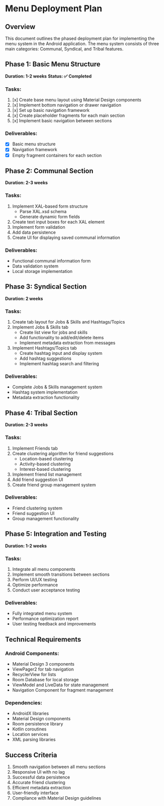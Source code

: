 # Menu Deployment Plan

## Overview
This document outlines the phased deployment plan for implementing the menu system in the Android application. The menu system consists of three main categories: Communal, Syndical, and Tribal features.

## Phase 1: Basic Menu Structure
**Duration: 1-2 weeks**
**Status: ✅ Completed**

### Tasks:
1. [x] Create base menu layout using Material Design components
2. [x] Implement bottom navigation or drawer navigation
3. [x] Set up basic navigation framework
4. [x] Create placeholder fragments for each main section
5. [x] Implement basic navigation between sections

### Deliverables:
- [x] Basic menu structure
- [x] Navigation framework
- [x] Empty fragment containers for each section

## Phase 2: Communal Section
**Duration: 2-3 weeks**

### Tasks:
1. Implement XAL-based form structure
   - Parse XAL.xsd schema
   - Generate dynamic form fields
2. Create text input boxes for each XAL element
3. Implement form validation
4. Add data persistence
5. Create UI for displaying saved communal information

### Deliverables:
- Functional communal information form
- Data validation system
- Local storage implementation

## Phase 3: Syndical Section
**Duration: 2 weeks**

### Tasks:
1. Create tab layout for Jobs & Skills and Hashtags/Topics
2. Implement Jobs & Skills tab
   - Create list view for jobs and skills
   - Add functionality to add/edit/delete items
   - Implement metadata extraction from messages
3. Implement Hashtags/Topics tab
   - Create hashtag input and display system
   - Add hashtag suggestions
   - Implement hashtag search and filtering

### Deliverables:
- Complete Jobs & Skills management system
- Hashtag system implementation
- Metadata extraction functionality

## Phase 4: Tribal Section
**Duration: 2-3 weeks**

### Tasks:
1. Implement Friends tab
2. Create clustering algorithm for friend suggestions
   - Location-based clustering
   - Activity-based clustering
   - Interest-based clustering
3. Implement friend list management
4. Add friend suggestion UI
5. Create friend group management system

### Deliverables:
- Friend clustering system
- Friend suggestion UI
- Group management functionality

## Phase 5: Integration and Testing
**Duration: 1-2 weeks**

### Tasks:
1. Integrate all menu components
2. Implement smooth transitions between sections
3. Perform UI/UX testing
4. Optimize performance
5. Conduct user acceptance testing

### Deliverables:
- Fully integrated menu system
- Performance optimization report
- User testing feedback and improvements

## Technical Requirements

### Android Components:
- Material Design 3 components
- ViewPager2 for tab navigation
- RecyclerView for lists
- Room Database for local storage
- ViewModel and LiveData for state management
- Navigation Component for fragment management

### Dependencies:
- AndroidX libraries
- Material Design components
- Room persistence library
- Kotlin coroutines
- Location services
- XML parsing libraries

## Success Criteria
1. Smooth navigation between all menu sections
2. Responsive UI with no lag
3. Successful data persistence
4. Accurate friend clustering
5. Efficient metadata extraction
6. User-friendly interface
7. Compliance with Material Design guidelines
